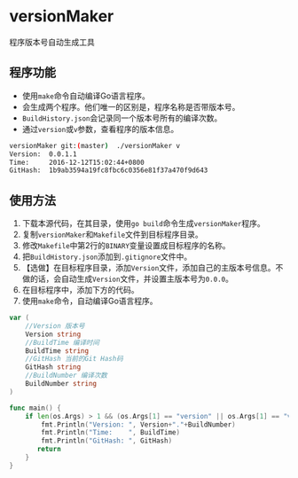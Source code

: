 # versionMaker
程序版本号自动生成工具

## 程序功能
+ 使用`make`命令自动编译Go语言程序。
+ 会生成两个程序。他们唯一的区别是，程序名称是否带版本号。
+ `BuildHistory.json`会记录同一个版本号所有的编译次数。
+ 通过`version`或`v`参数，查看程序的版本信息。
```bash
versionMaker git:(master)  ./versionMaker v
Version:  0.0.1.1
Time:     2016-12-12T15:02:44+0800
GitHash:  1b9ab3594a19fc8fbc6c0356e81f37a470f9d643
```
## 使用方法

1. 下载本源代码，在其目录，使用`go build`命令生成`versionMaker`程序。
2. 复制`versionMaker`和`Makefile`文件到目标程序目录。
3. 修改`Makefile`中第2行的`BINARY`变量设置成目标程序的名称。
4. 把`BuildHistory.json`添加到`.gitignore`文件中。
5. 【选做】在目标程序目录，添加`Version`文件，添加自己的主版本号信息。不做的话，会自动生成`Version`文件，并设置主版本号为`0.0.0`。
6. 在目标程序中，添加下方的代码。
7. 使用`make`命令，自动编译Go语言程序。
```go
var (
	//Version 版本号
	Version string
	//BuildTime 编译时间
	BuildTime string
	//GitHash 当前的Git Hash码
	GitHash string
	//BuildNumber 编译次数
	BuildNumber string
)

func main() {
	if len(os.Args) > 1 && (os.Args[1] == "version" || os.Args[1] == "v") {
		fmt.Println("Version: ", Version+"."+BuildNumber)
		fmt.Println("Time:    ", BuildTime)
		fmt.Println("GitHash: ", GitHash)
       return 
	}
}
```